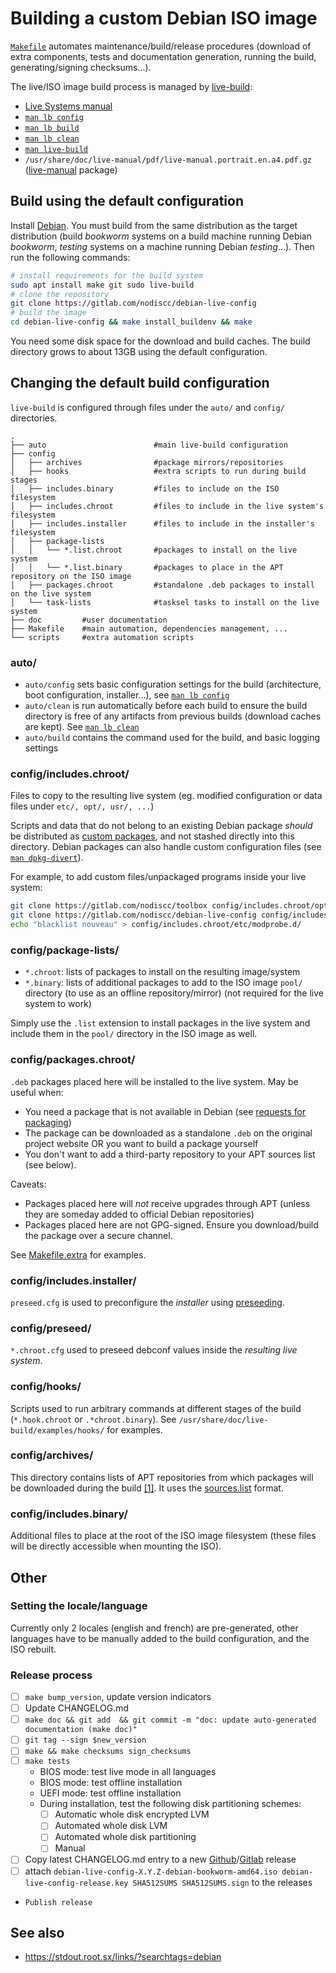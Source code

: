 # Building a custom Debian ISO image

[`Makefile`](https://gitlab.com/nodiscc/debian-live-config/-/blob/master/Makefile) automates maintenance/build/release procedures (download of extra components, tests and documentation generation, running the build, generating/signing checksums...).

The live/ISO image build process is managed by [live-build](https://packages.debian.org/bookworm/live-build):

* [Live Systems manual](https://live-team.pages.debian.net/live-manual/html/live-manual/index.en.html)
* [`man lb config`](https://manpages.debian.org/bookworm/live-build/lb_config.1.en.html)
* [`man lb build`](https://manpages.debian.org/bookworm/live-build/lb_build.1.en.html)
* [`man lb clean`](https://manpages.debian.org/bookworm/live-build/lb_clean.1.en.html)
* [`man live-build`](https://manpages.debian.org/bookworm/live-build/live-build.7.en.html)
* `/usr/share/doc/live-manual/pdf/live-manual.portrait.en.a4.pdf.gz` ([live-manual](https://packages.debian.org/bookworm/live-manual) package)


## Build using the default configuration

Install [Debian](https://www.debian.org). You must build from the same distribution as the target distribution (build *bookworm* systems on a build machine running Debian *bookworm*, *testing* systems on a machine running Debian *testing*...). Then run the following commands:

```bash
# install requirements for the build system
sudo apt install make git sudo live-build
# clone the repository
git clone https://gitlab.com/nodiscc/debian-live-config
# build the image
cd debian-live-config && make install_buildenv && make
```

You need some disk space for the download and build caches. The build directory grows to about 13GB using the default configuration.


## Changing the default build configuration

`live-build` is configured through files under the `auto/` and `config/` directories.

```
.
├── auto                        #main live-build configuration
├── config
│   ├── archives                #package mirrors/repositories
│   ├── hooks                   #extra scripts to run during build stages
│   ├── includes.binary         #files to include on the ISO filesystem
│   ├── includes.chroot         #files to include in the live system's filesystem
│   ├── includes.installer      #files to include in the installer's filesystem
│   ├── package-lists
│   │   └── *.list.chroot		#packages to install on the live system
│   │   └── *.list.binary		#packages to place in the APT repository on the ISO image
│   ├── packages.chroot         #standalone .deb packages to install on the live system
│   └── task-lists              #tasksel tasks to install on the live system
├── doc			#user documentation
├── Makefile	#main automation, dependencies management, ...
└── scripts		#extra automation scripts

```

### auto/

* `auto/config` sets basic configuration settings for the build (architecture, boot configuration, installer...), see [`man lb config`](https://manpages.debian.org/bookworm/live-build/lb_config.1.en.html)
* `auto/clean` is run automatically before each build to ensure the build directory is free of any artifacts from previous builds (download caches are kept). See [`man lb clean`](https://manpages.debian.org/bookworm/live-build/lb_clean.1.en.html)
* `auto/build` contains the command used for the build, and basic logging settings


### config/includes.chroot/

Files to copy to the resulting live system (eg. modified configuration or data files under `etc/, opt/, usr/, ...`)

Scripts and data that do not belong to an existing Debian package _should_ be distributed as [custom packages](http://wiki.debian.org/Packaging), and not stashed directly into this directory. Debian packages can also handle custom configuration files (see [`man dpkg-divert`](https://manpages.debian.org/bookworm/dpkg/dpkg-divert.1.en.html)).

For example, to add custom files/unpackaged programs inside your live system:

```bash
git clone https://gitlab.com/nodiscc/toolbox config/includes.chroot/opt/toolbox
git clone https://gitlab.com/nodiscc/debian-live-config config/includes.chroot/opt/dlc
echo "blacklist nouveau" > config/includes.chroot/etc/modprobe.d/
```

### config/package-lists/

* `*.chroot`: lists of packages to install on the resulting image/system
* `*.binary`: lists of additional packages to add to the ISO image `pool/` directory (to use as an offline repository/mirror) (not required for the live system to work)

Simply use the `.list` extension to install packages in the live system and include them in the `pool/` directory in the ISO image as well.


### config/packages.chroot/

`.deb` packages placed here will be installed to the live system. May be useful when:

- You need a package that is not available in Debian (see [requests for packaging](http://wnpp.debian.net/))
- The package can be downloaded as a standalone `.deb` on the original project website OR you want to build a package yourself
- You don't want to add a third-party repository to your APT sources list (see below).

Caveats:

 - Packages placed here will _not_ receive upgrades through APT (unless they are someday added to official Debian repositories)
 - Packages placed here are not GPG-signed. Ensure you download/build the package over a secure channel.

See [Makefile.extra](https://gitlab.com/nodiscc/debian-live-config/-/blob/master/Makefile.extra) for examples.


### config/includes.installer/

`preseed.cfg` is used to preconfigure the _installer_ using [preseeding](https://wiki.debian.org/Preseed).


### config/preseed/

`*.chroot.cfg` used to preseed debconf values inside the _resulting live system_.


### config/hooks/

Scripts used to run arbitrary commands at different stages of the build (`*.hook.chroot` or `.*chroot.binary`). See `/usr/share/doc/live-build/examples/hooks/` for examples.


### config/archives/

This directory contains lists of APT repositories from which packages will be downloaded during the build [[1]](https://live-team.pages.debian.net/live-manual/html/live-manual/customizing-package-installation.en.html#380). It uses the [sources.list](https://wiki.debian.org/SourcesList) format.


### config/includes.binary/

Additional files to place at the root of the ISO image filesystem (these files will be directly accessible when mounting the ISO).

## Other

### Setting the locale/language

Currently only 2 locales (english and french) are pre-generated, other languages have to be manually added to the build configuration, and the ISO rebuilt.


### Release process

- [ ] `make bump_version`, update version indicators
- [ ] Update CHANGELOG.md
- [ ] `make doc && git add  && git commit -m "doc: update auto-generated documentation (make doc)"`
- [ ] `git tag --sign $new_version`
- [ ] `make && make checksums sign_checksums`
- [ ] `make tests`
  - BIOS mode: test live mode in all languages
  - BIOS mode: test offline installation
  - UEFI mode: test offline installation
  - During installation, test the following disk partitioning schemes:
    - [ ] Automatic whole disk encrypted LVM
    - [ ] Automated whole disk LVM
    - [ ] Automated whole disk partitioning
    - [ ] Manual
- [ ] Copy latest CHANGELOG.md entry to a new [Github](https://github.com/nodiscc/debian-live-config/releases)/[Gitlab](https://gitlab.com/nodiscc/debian-live-config/-/releases) release
- [ ] attach `debian-live-config-X.Y.Z-debian-bookworm-amd64.iso debian-live-config-release.key SHA512SUMS SHA512SUMS.sign` to the releases
- `Publish release`
 


## See also

 - <https://stdout.root.sx/links/?searchtags=debian>
